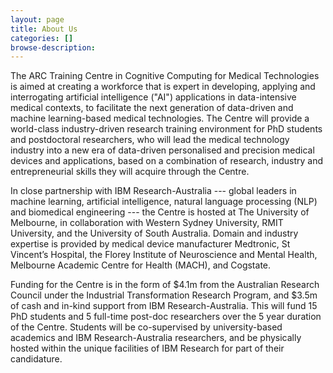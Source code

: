 ```yaml
---
layout: page
title: About Us
categories: []
browse-description:
---
```


The ARC Training Centre in Cognitive Computing for Medical Technologies is
aimed at creating a workforce that is expert in developing, applying and
interrogating artificial intelligence ("AI") applications in data-intensive medical
contexts, to facilitate the next generation of data-driven and machine
learning-based medical technologies. The Centre will provide a world-class
industry-driven research training environment for PhD students and
postdoctoral researchers, who will lead the medical technology industry into a
new era of data-driven personalised and precision medical devices and
applications, based on a combination of research, industry and entrepreneurial
skills they will acquire through the Centre.

In close partnership with IBM Research-Australia --- global leaders in machine
learning, artificial intelligence, natural language processing (NLP) and
biomedical engineering --- the Centre is hosted at The University of
Melbourne, in collaboration with Western Sydney University, RMIT University,
and the University of South Australia. Domain and industry expertise is
provided by medical device manufacturer Medtronic, St Vincent’s Hospital, the
Florey Institute of Neuroscience and Mental Health, Melbourne Academic Centre
for Health (MACH), and Cogstate.

Funding for the Centre is in the form of $4.1m from the Australian Research
Council under the Industrial Transformation Research Program, and $3.5m of
cash and in-kind support from IBM Research-Australia. This will fund 15 PhD
students and 5 full-time post-doc researchers over the 5 year duration of the
Centre. Students will be co-supervised by university-based academics and IBM
Research-Australia researchers, and be physically hosted within the unique
facilities of IBM Research for part of their candidature.
